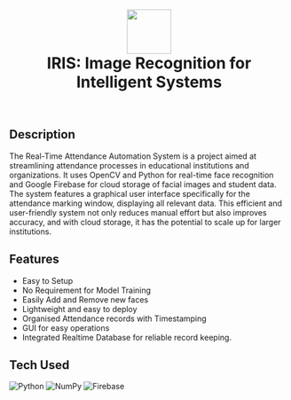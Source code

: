 <div align="center">
      <h1> <img src="https://res.cloudinary.com/practicaldev/image/fetch/s--4m8cflUh--/c_imagga_scale,f_auto,fl_progressive,h_420,q_auto,w_1000/https://dev-to-uploads.s3.amazonaws.com/uploads/articles/ag1yb0ckjfzyas6e5c0y.png" width="80px"><br/>IRIS: Image Recognition for Intelligent Systems</h1>
     </div>
<p align="center"> <a href="https://www.onlyakarsh.com/" target="_blank"><img alt="" src="https://img.shields.io/badge/Website-EA4C89?style=normal&logo=dribbble&logoColor=white" style="vertical-align:center" /></a> <a href="https://twitter.com/only_akarsh" target="_blank"><img alt="" src="https://img.shields.io/badge/Twitter-1DA1F2?style=normal&logo=twitter&logoColor=white" style="vertical-align:center" /></a> <a href="https://www.instagram.com/mayank__arc/" target="_blank"><img alt="" src="https://img.shields.io/badge/Instagram-E4405F?style=normal&logo=instagram&logoColor=white" style="vertical-align:center" /></a> <a href="https://www.linkedin.com/in/akarsh3053/}" target="_blank"><img alt="" src="https://img.shields.io/badge/LinkedIn-0077B5?style=normal&logo=linkedin&logoColor=white" style="vertical-align:center" /></a> </p>

## Description

The Real-Time Attendance Automation System is a project aimed at streamlining attendance processes in educational institutions and organizations. It uses OpenCV and Python for real-time face recognition and Google Firebase for cloud storage of facial images and student data. The system features a graphical user interface specifically for the attendance marking window, displaying all relevant data. This efficient and user-friendly system not only reduces manual effort but also improves accuracy, and with cloud storage, it has the potential to scale up for larger institutions.

## Features

- Easy to Setup
- No Requirement for Model Training
- Easily Add and Remove new faces
- Lightweight and easy to deploy
- Organised Attendance records with Timestamping
- GUI for easy operations
- Integrated Realtime Database for reliable record keeping.

## Tech Used

![Python](https://img.shields.io/badge/python-3670A0?style=for-the-badge&logo=python&logoColor=ffdd54) ![NumPy](https://img.shields.io/badge/numpy-%23013243.svg?style=for-the-badge&logo=numpy&logoColor=white) ![Firebase](https://img.shields.io/badge/Firebase-039BE5?style=for-the-badge&logo=Firebase&logoColor=white)

